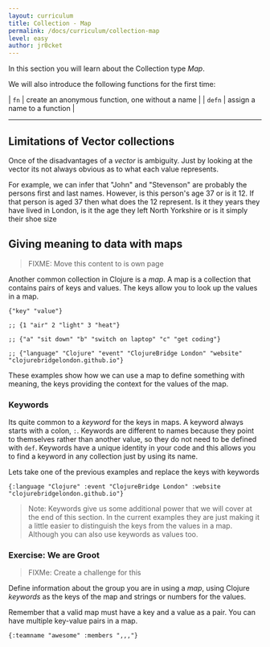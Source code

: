 ```yaml
---
layout: curriculum
title: Collection - Map
permalink: /docs/curriculum/collection-map
level: easy
author: jr0cket
---
```


In this section you will learn about the Collection type _Map_.

We will also introduce the following functions for the first time:

| `fn`   | create an anonymous function, one without a name |
| `defn` | assign a name to a function                      |

<hr />


## Limitations of Vector collections

Once of the disadvantages of a _vector_ is ambiguity.  Just by looking at the vector its not always obvious as to what each value represents.

For example, we can infer that "John" and "Stevenson" are probably the persons first and last names.  However, is this person's age 37 or is it 12.  If that person is aged 37 then what does the 12 represent.  Is it they years they have lived in London, is it the age they left North Yorkshire or is it simply their shoe size






## Giving meaning to data with maps

> FIXME: Move this content to is own page

Another common collection in Clojure is a _map_.  A map is a collection that contains pairs of keys and values.  The keys allow you to look up the values in a map.

~~~klipse
{"key" "value"}

;; {1 "air" 2 "light" 3 "heat"}

;; {"a" "sit down" "b" "switch on laptop" "c" "get coding"}

;; {"language" "Clojure" "event" "ClojureBridge London" "website" "clojurebridgelondon.github.io"}
~~~

These examples show how we can use a map to define something with meaning, the keys providing the context for the values of the map.

### Keywords

Its quite common to a _keyword_ for the keys in maps.  A keyword always starts with a colon, `:`.  Keywords are different to names because they point to themselves rather than another value, so they do not need to be defined with `def`.  Keywords have a unique identity in your code and this allows you to find a keyword in any collection just by using its name.

Lets take one of the previous examples and replace the keys with keywords

~~~klipse
{:language "Clojure" :event "ClojureBridge London" :website "clojurebridgelondon.github.io"}
~~~

> Note: Keywords give us some additional power that we will cover at the end of this section.  In the current examples they are just making it a little easier to distinguish the keys from the values in a map.  Although you can also use keywords as values too.


### Exercise: We are Groot

> FIXMe: Create a challenge for this

Define information about the group you are in using a _map_, using Clojure _keywords_ as the keys of the map and strings or numbers for the values.

Remember that a valid map must have a key and a value as a pair.  You can have multiple key-value pairs in a map.

~~~klipse
{:teamname "awesome" :members ",,,"}
~~~
